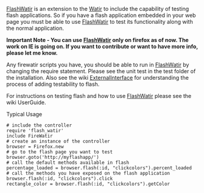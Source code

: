 [FlashWatir](http://code.google.com/p/flash-watir) is an extension to the [Watir](http://wtr.rubyforge.org) to include the capability of testing flash applications. So if you have a flash application embedded in your web page you must be able to use [FlashWatir](http://code.google.com/p/flash-watir) to test its functionality along with the normal application.

**Important Note - You can use [FlashWatir](http://code.google.com/p/flash-watir) only on firefox as of now. The work on IE is going on. If you want to contribute or want to have more info, please let me know.**

Any firewatir scripts you have, you should be able to run in [FlashWatir](http://code.google.com/p/flash-watir) by changing the require statement. Please see the unit test in the test folder of the installation. Also see the wiki [ExternalInterface](ExternalInterface.md) for understanding the process of adding testability to flash.

For instructions on testing flash and how to use [FlashWatir](http://code.google.com/p/flash-watir) please see the wiki UserGuide.

Typical Usage

```
# include the controller
require 'flash_watir'
include FireWatir
# create an instance of the controller
browser = Firefox.new
# go to the flash page you want to test
browser.goto('http://myflashapp/')
# call the default methods available in flash
percentage_loaded = browser.flash(:id, "clickcolors").percent_loaded
# call the methods you have exposed on the flash application
browser.flash(:id, "clickcolors").click
rectangle_color = browser.flash(:id, "clickcolors").getColor
```